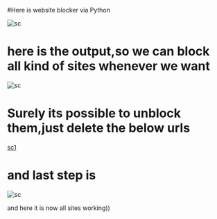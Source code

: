 
#Here is website blocker via Python



![sc](https://user-images.githubusercontent.com/62059163/93467594-eeccc400-f8fe-11ea-9246-35050e428cff.png)


# here is the output,so we can block all kind of sites whenever we want

![sc](https://user-images.githubusercontent.com/62059163/93468374-eb860800-f8ff-11ea-814d-7f05f17aa283.png)


# Surely its possible to unblock them,just delete the below urls


[sc1](https://user-images.githubusercontent.com/62059163/93468833-a4e4dd80-f900-11ea-9dc1-d1e01d40ef6d.png)
# and last step is
![sc](https://user-images.githubusercontent.com/62059163/93468814-a0b8c000-f900-11ea-9f64-93fcb0baf0f5.png)

and here it is now all sites working))
